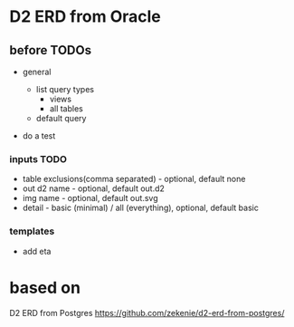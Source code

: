 # D2 ERD from Oracle

## before TODOs   
 - general  
   - list query types
     - views 
     - all tables
   - default query
     
 - do a test
  
### inputs TODO 
 - table exclusions(comma separated) - optional, default none
 - out d2 name - optional, default out.d2
 - img name - optional, default out.svg
 - detail - basic (minimal) / all (everything), optional, default basic

### templates
 - add eta 

# based on
D2 ERD from Postgres
https://github.com/zekenie/d2-erd-from-postgres/
